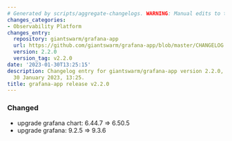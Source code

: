 ```yaml
---
# Generated by scripts/aggregate-changelogs. WARNING: Manual edits to this files will be overwritten.
changes_categories:
- Observability Platform
changes_entry:
  repository: giantswarm/grafana-app
  url: https://github.com/giantswarm/grafana-app/blob/master/CHANGELOG.md#220---2023-01-30
  version: 2.2.0
  version_tag: v2.2.0
date: '2023-01-30T13:25:15'
description: Changelog entry for giantswarm/grafana-app version 2.2.0, published on
  30 January 2023, 13:25.
title: grafana-app release v2.2.0
---
```


### Changed
- upgrade grafana chart: 6.44.7 => 6.50.5
- upgrade grafana: 9.2.5 => 9.3.6
